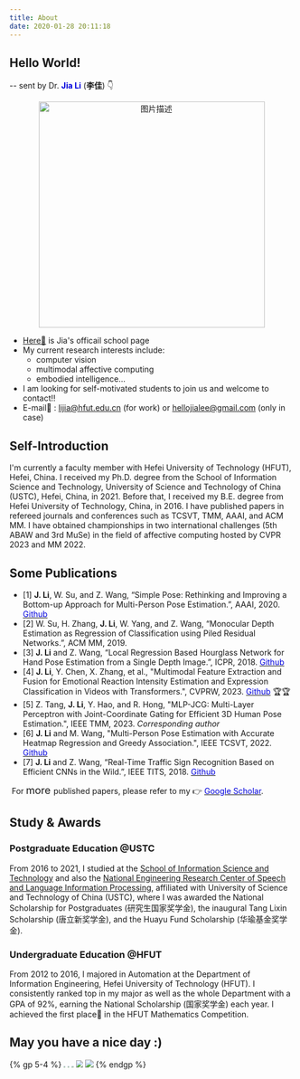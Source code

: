 ```yaml
---
title: About
date: 2020-01-28 20:11:18
---
```


## **Hello World!**

-- sent by Dr. <font color="#0000dd"> **Jia Li**</font>  (**李佳**)      👇

<div style="text-align:center;">
  <a href="https://hellojialee.github.io/about/">
    <img src="https://cdn.jsdelivr.net/gh/hellojialee/PictureBed@master/img2bolg/202403120942769.jpeg" alt="图片描述" style="width:400px;">
  </a>
</div>


- [Here🎯](http://faculty.hfut.edu.cn/lijia/zh_CN/index.htm) is Jia's officail school page
- My current research interests include:
    - computer vision
    - multimodal affective computing
    - embodied intelligence...
- I am looking for self-motivated students to join us and welcome to contact!!
- E-mail📧 : [lijia@hfut.edu.cn](mailto:lijia@hfut.edu.cn) (for work) or [hellojialee@gmail.com](mailto:hellojialee@gmail.com) (only in case)

##  **Self-Introduction**

I'm currently a faculty member with Hefei University of Technology (HFUT), Hefei, China. I received my Ph.D. degree from the School of Information Science and Technology, University of Science and Technology of China (USTC), Hefei, China, in 2021. Before that, I received my B.E. degree from Hefei University of Technology, China, in 2016. I have published papers in refereed journals and conferences such as TCSVT, TMM, AAAI, and ACM MM. I have obtained championships in two international challenges  (5th ABAW and 3rd MuSe) in the field of affective computing hosted by CVPR 2023 and MM 2022. 

##  **Some Publications**

- [1] **J. Li**, W. Su, and Z. Wang, “Simple Pose: Rethinking and Improving a Bottom-up Approach for Multi-Person Pose Estimation.”, AAAI, 2020. [<font color="#0000dd"> Github</font>](https://github.com/hellojialee/Improved-Body-Parts)
- [2] W. Su, H. Zhang, **J. Li**, W. Yang, and Z. Wang, “Monocular Depth Estimation as Regression of Classification using Piled Residual Networks.”, ACM MM, 2019.
- [3] **J. Li** and Z. Wang, “Local Regression Based Hourglass Network for Hand Pose Estimation from a Single Depth Image.”, ICPR, 2018. [<font color="#0000dd"> Github</font>](https://github.com/hellojialee/Hand-Pose-Estimation)
- [4] **J. Li**, Y. Chen, X. Zhang, et al.,  "Multimodal Feature Extraction and Fusion for Emotional Reaction Intensity Estimation and Expression Classification in Videos with Transformers.", CVPRW, 2023. [<font color="#0000dd"> Github</font>](https://github.com/cyinen/CVPR2023-ABAW5-ERI) 🏆🏆
- [5] Z. Tang, **J. Li**, Y. Hao, and R. Hong, "MLP-JCG: Multi-Layer Perceptron with Joint-Coordinate Gating for Efficient 3D Human Pose Estimation.", IEEE TMM, 2023.  *Corresponding author*
- [6] **J. Li** and M. Wang, "Multi-Person Pose Estimation with Accurate Heatmap Regression and Greedy Association.", IEEE TCSVT, 2022. [<font color="#0000dd"> Github</font>](https://github.com/hellojialee/OffsetGuided)
- [7] **J. Li** and Z. Wang, “Real-Time Traffic Sign Recognition Based on Efficient CNNs in the Wild.”, IEEE TITS, 2018. [<font color="#0000dd"> Github</font>](https://github.com/hellojialee/Traffic_Sign_Recognition_Efficient_CNNs)

​	For <font size=4> more </font> published papers, please refer to my 👉 [<font color="#0000dd"> Google Scholar</font>](https://scholar.google.com/citations?user=LVAnDxwAAAAJ).

##  **Study & Awards**

###  **Postgraduate Education** @USTC

From 2016 to 2021, I studied at the [School of Information Science and Technology](https://sist.ustc.edu.cn/main.htm) and also the [National Engineering Research Center of Speech and Language Information Processing](http://nercslip.ustc.edu.cn/main.htm),  affiliated with University of Science and Technology of China (USTC), where I was awarded the National Scholarship for Postgraduates (研究生国家奖学金), the inaugural Tang Lixin Scholarship (唐立新奖学金), and the Huayu Fund Scholarship (华瑜基金奖学金).

###  **Undergraduate Education** @HFUT

From 2012 to 2016, I majored in Automation at the Department of Information Engineering, Hefei University of Technology (HFUT). I consistently ranked top in my major as well as the whole Department with a GPA of 92%, earning the National Scholarship (国家奖学金) each year. I achieved the first place🥇 in the HFUT Mathematics Competition.

## May you have a nice day :)

{% gp 5-4 %}
<img src="https://cdn.jsdelivr.net/gh/hellojialee/PictureBed@master/img2bolg/20200514193424.jpg" style="zoom:20%;" />
<img src="https://cdn.jsdelivr.net/gh/hellojialee/PictureBed@master/img2bolg/20200127194624.jpeg" style="zoom: 20%;" />
<img src="https://cdn.jsdelivr.net/gh/hellojialee/PictureBed@master/img2bolg/20200514194910.jpg" style="zoom:20%;" />
<img src="https://cdn.jsdelivr.net/gh/hellojialee/PictureBed@master/img2bolg/20200514193705.jpg" style="zoom:80%;" />
<img src="https://cdn.jsdelivr.net/gh/hellojialee/PictureBed@master/img2bolg/202402231353632.jpg" style="zoom:90%;" />
{% endgp %}

